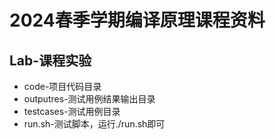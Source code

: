 # 2024春季学期编译原理课程资料

## Lab-课程实验

* code-项目代码目录
* outputres-测试用例结果输出目录
* testcases-测试用例目录
* run.sh-测试脚本，运行./run.sh即可

